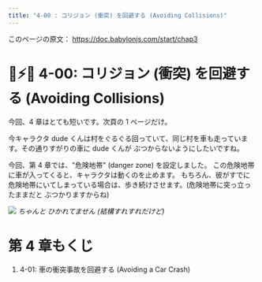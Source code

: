 ```yaml
---
title: "4-00 : コリジョン (衝突) を回避する (Avoiding Collisions)"
---
```


このページの原文： https://doc.babylonjs.com/start/chap3

# 🙍⚡🚙 4-00: コリジョン (衝突) を回避する (Avoiding Collisions)

今回、4 章はとても短いです。次頁の 1 ページだけ。

今キャラクタ dude くんは村をぐるぐる回っていて、同じ村を車も走っています。その通りすがりの車に dude くんが ぶつからないようにしたいですね。

今回、第 4 章では、"危険地帯" (danger zone) を設定しました。
この危険地帯に車が入ってくると、キャラクタは動くのを止めます。
もちろん、彼がすでに危険地帯にいてしまっている場合は、歩き続けさせます。(危険地帯に突っ立ったままだと ぶつかりますからね)

![](https://storage.googleapis.com/zenn-user-upload/a2a6fa82e0c6-20220401.gif)
*ちゃんと ひかれてません (結構すれすれだけど)*

# 第 4 章もくじ

1. 4-01: 車の衝突事故を回避する (Avoiding a Car Crash)
